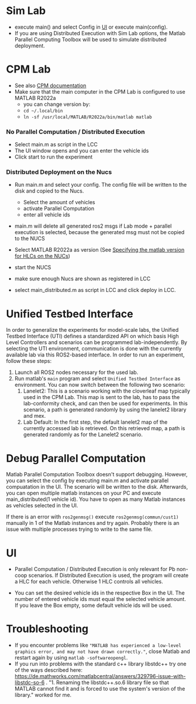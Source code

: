 # Sim Lab

- execute main() and select Config in [UI](#UI) or execute main(config).
- If you are using Distributed Execution with Sim Lab options, the Matlab Parallel Computing Toolbox will be used to simulate distributed deployment.

# CPM Lab

* See also [CPM documentation](https://cpm.embedded.rwth-aachen.de/doc/)
* Make sure that the main computer in the CPM Lab is configured to use MATLAB R2022a
  * you can change version by:
  * `cd ~/.local/bin`
  * `ln -sf /usr/local/MATLAB/R2022a/bin/matlab matlab `

### No Parallel Computation / Distributed Execution

* Select main.m as script in the LCC
* The UI window opens and you can enter the vehicle ids
* Click start to run the experiment

### Distributed Deployment on the Nucs
 * Run main.m and select your config. The config file will be written to the disk and copied to the Nucs.
   * Select the amount of vehicles
   * activate Parallel Computation
   * enter all vehicle ids


 * main.m will delete all generated ros2 msgs if Lab mode + parallel execution is selected, because the generated msg must not be copied to the NUCS
 * Select MATLAB R2022a as version (See [Specifying the matlab version for HLCs on the NUCs](https://cpm.embedded.rwth-aachen.de/doc/pages/viewpage.action?pageId=25395201))


 * start the NUCS

 * make sure enough Nucs are shown as registered in LCC


 * select main_distributed.m as script in LCC and click deploy in LCC.

# Unified Testbed Interface

In order to generalize the experiments for model-scale labs, the Unified Testbed Interface (UTI) defines a standardized API on which basis High Level Controllers and scenarios can be programmed lab-independently. By selecting the UTI environment, communication is done with the currently available lab via this ROS2-based interface. In order to run an experiment, follow these steps:
1. Launch all ROS2 nodes necessary for the used lab.
2. Run matlab's `main` program and select `Unified Testbed Interface` as environment. You can now switch between the following two scenario:
    1. Lanelet2: This is a scenario working with the cloverleaf map typically used in the CPM Lab. This map is sent to the lab, has to pass the lab-conformity check, and can then be used for experiments. In this scenario, a path is generated randomly by using the lanelet2 library and mex.
    2. Lab Default: In the first step, the default lanelet2 map of the currently accessed lab is retrieved. On this retrieved map, a path is generated randomly as for the Lanelet2 scenario.


# Debug Parallel Computation

Matlab Parallel Computation Toolbox doesn't support debugging. However, you can select the config by executing main.m and activate parallel compuatation in the UI. The scenario will be written to the disk. Afterwards, you can open multiple matlab instances on your PC and execute main_distributed(1 vehicle id). You have to open as many Matlab instances as vehicles selected in the UI.

If there is an error with `ros2genmsg()` execute `ros2genmsg(commun/cust1)` manually in 1 of the Matlab instances and try again. Probably there is an issue with multiple processes trying to write to the same file.


# UI
-	 Parallel Computation / Distributed Execution is only relevant for Pb non-coop scenarios. If Distributed Execution is used, the program will create a HLC for each vehicle. Otherwise 1 HLC controls all vehicles.

- You can set the desired vehicle ids in the respective Box in the UI. The number of entered vehicle ids must equal the selected vehicle amount. If you leave the Box empty, some default vehicle ids will be used.


# Troubleshooting
- If you encounter problems like `"MATLAB has experienced a low-level graphics error, and may not have drawn correctly."`, close Matlab and restart again by using `matlab -softwareopengl`.
- If you run into problems with the standard c++ library libstdc++ try one of the ways described here: https://de.mathworks.com/matlabcentral/answers/329796-issue-with-libstdc-so-6 . "1. Renaming the libstdc++.so.6 library file so that MATLAB cannot find it and is forced to use the system's version of the library." worked for me.